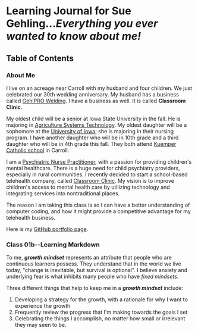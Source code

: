 
# Learning Journal for Sue Gehling...*Everything you ever wanted to know about me!*

## Table of Contents

### About Me
  I live on an acreage near Carroll with my husband and four children. We just celebrated our 30th wedding anniversary. My husband has a business called [GehlPRO Welding](http://gehlprowelding.com/). I have a business as well. It is called **Classroom Clinic**.
  
  My oldest child will be a senior at Iowa State University in the fall.  He is majoring in [Agriculture Systems Technology](https://www.abe.iastate.edu/undergraduate-students/agricultural-systems-technology/). My oldest daughter will be a sophomore at the [University of Iowa](https://www.nursing.uiowa.edu/); she is majoring in their nursing program. I have another daughter who will be in 10th grade and a third daughter who will be in 4th grade this fall. They both attend [Kuemper Catholic school]( https://www.kuemper.org/) in Carroll. 
  
  I am a [Psychiatric Nurse Practitioner](https://en.wikipedia.org/wiki/Psychiatric-mental_health_nurse_practitioner), with a passion for providing children's mental healthcare.  There is a huge need for child psychiatry providers, especially in rural communities. I recently decided to start a school-based telehealth company, called [Classroom Clinic](https://www.classroomclinic.com/).  My vision is to improve children's access to mental health care by utilizing technology and integrating services into nontraditional places. 
  
  The reason I am taking this class is so I can have a better understanding of computer coding, and how it might provide a competitive advantage for my telehealth business. 
  
  Here is my [GitHub portfolio page](https://sgehling.github.io/Learning-Journal/). 

### Class 01b--Learning Markdown
 To me, ***growth mindset*** represents an attribute that people who are continuous learners possess. They understand that in the world we live today, "change is inevitable, but survival is optional". I believe anxiety and underlying fear is what inhibits many people who have *fixed mindsets*.

Three different things that help to keep me in a ***growth mindset*** include:
  1. Developing a strategy for the growth, with a rationale for why I want to experience the growth
  2. Frequently review the progress that I'm making towards the goals I set
  3. Celebrating the things I accomplish, no matter how small or irrelevant they may seen to be.


